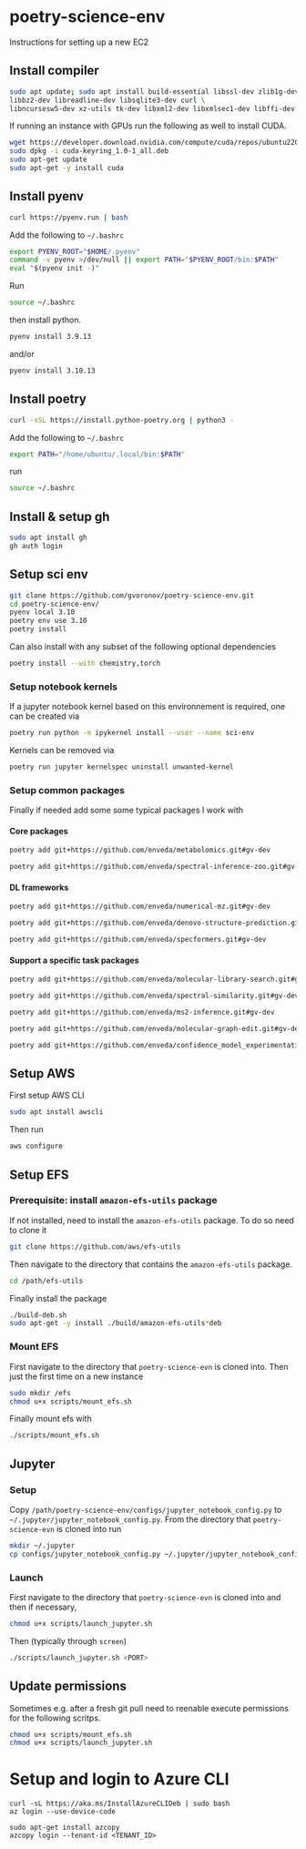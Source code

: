 # poetry-science-env

Instructions for setting up a new EC2

## Install compiler

```bash
sudo apt update; sudo apt install build-essential libssl-dev zlib1g-dev \
libbz2-dev libreadline-dev libsqlite3-dev curl \
libncursesw5-dev xz-utils tk-dev libxml2-dev libxmlsec1-dev libffi-dev liblzma-dev
```

If running an instance with GPUs run the following as well to install CUDA.

```bash
wget https://developer.download.nvidia.com/compute/cuda/repos/ubuntu2204/x86_64/cuda-keyring_1.0-1_all.deb
sudo dpkg -i cuda-keyring_1.0-1_all.deb
sudo apt-get update
sudo apt-get -y install cuda
```

## Install pyenv

```bash
curl https://pyenv.run | bash
```

Add the following to `~/.bashrc`

```bash
export PYENV_ROOT="$HOME/.pyenv"
command -v pyenv >/dev/null || export PATH="$PYENV_ROOT/bin:$PATH"
eval "$(pyenv init -)"
```

Run 

```bash
source ~/.bashrc
```

then install python.

```bash
pyenv install 3.9.13
```

and/or

```bash
pyenv install 3.10.13
```

## Install poetry

```bash
curl -sSL https://install.python-poetry.org | python3 -
```

Add the following to `~/.bashrc`

```bash
export PATH="/home/ubuntu/.local/bin:$PATH"
```

run 

```bash
source ~/.bashrc
```

## Install & setup gh

```bash
sudo apt install gh
gh auth login
```

## Setup sci env

```bash
git clone https://github.com/gvoronov/poetry-science-env.git
cd poetry-science-env/
pyenv local 3.10
poetry env use 3.10
poetry install
```

Can also install with any subset of the following optional dependencies

```bash
poetry install --with chemistry,torch
```

### Setup notebook kernels

If a jupyter notebook kernel based on this environnement is required, one can be created via

```bash
poetry run python -m ipykernel install --user --name sci-env
```

Kernels can be removed via

```bash
poetry run jupyter kernelspec uninstall unwanted-kernel
```

### Setup common packages

Finally if needed add some some typical packages I work with

#### Core packages

```bash
poetry add git+https://github.com/enveda/metabolomics.git#gv-dev
```

```bash
poetry add git+https://github.com/enveda/spectral-inference-zoo.git#gv-dev
```

#### DL frameworks

```bash
poetry add git+https://github.com/enveda/numerical-mz.git#gv-dev
```

```bash
poetry add git+https://github.com/enveda/denovo-structure-prediction.git#gv-dev
```

```bash
poetry add git+https://github.com/enveda/specformers.git#gv-dev
```

#### Support a specific task packages

```bash
poetry add git+https://github.com/enveda/molecular-library-search.git#gv-dev
```

```bash
poetry add git+https://github.com/enveda/spectral-similarity.git#gv-dev
```

```bash
poetry add git+https://github.com/enveda/ms2-inference.git#gv-dev
```

```bash
poetry add git+https://github.com/enveda/molecular-graph-edit.git#gv-dev
```

```bash
poetry add git+https://github.com/enveda/confidence_model_experimentation.git#gv-dev
```

## Setup AWS

First setup AWS CLI

```bash
sudo apt install awscli
```

Then run

```bash
aws configure
```

## Setup EFS

### Prerequisite: install `amazon-efs-utils` package

If not installed, need to install the `amazon-efs-utils` package. To do so need to clone it

```bash
git clone https://github.com/aws/efs-utils
```

Then navigate to the directory that contains the `amazon-efs-utils` package.

```bash
cd /path/efs-utils
```

Finally install the package

```bash
./build-deb.sh
sudo apt-get -y install ./build/amazon-efs-utils*deb
```

### Mount EFS

First navigate to the directory that `poetry-science-evn` is cloned into. Then just the first time on a new instance

```bash
sudo mkdir /efs
chmod u+x scripts/mount_efs.sh
```

Finally mount efs with

```bash
./scripts/mount_efs.sh
```

## Jupyter

### Setup 

Copy `/path/poetry-science-env/configs/jupyter_notebook_config.py` to `~/.jupyter/jupyter_notebook_config.py`. From the directory that `poetry-science-evn` is cloned into run

```bash
mkdir ~/.jupyter
cp configs/jupyter_notebook_config.py ~/.jupyter/jupyter_notebook_config.py
```

### Launch

First navigate to the directory that `poetry-science-evn` is cloned into and then if necessary,

```bash
chmod u+x scripts/launch_jupyter.sh
```

Then (typically through `screen`)

```bash
./scripts/launch_jupyter.sh <PORT>
```

## Update permissions

Sometimes e.g. after a fresh git pull need to reenable execute permissions for the following scritps.

```bash
chmod u+x scripts/mount_efs.sh
chmod u+x scripts/launch_jupyter.sh
```

# Setup and login to Azure CLI

```
curl -sL https://aka.ms/InstallAzureCLIDeb | sudo bash
az login --use-device-code

sudo apt-get install azcopy
azcopy login --tenant-id <TENANT_ID>
```

